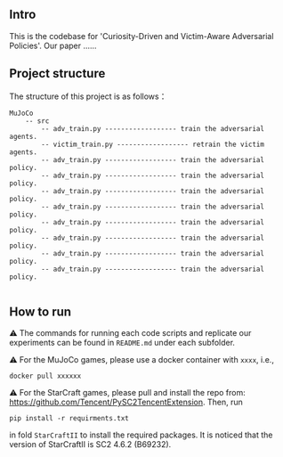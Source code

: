 ## Intro

This is the codebase for 'Curiosity-Driven and Victim-Aware Adversarial Policies'. Our paper ......

## Project structure

The structure of this project is as follows：
```
MuJoCo
    -- src
        -- adv_train.py ------------------ train the adversarial agents.
        -- victim_train.py ------------------ retrain the victim agents.
        -- adv_train.py ------------------ train the adversarial policy.
        -- adv_train.py ------------------ train the adversarial policy.
        -- adv_train.py ------------------ train the adversarial policy.
        -- adv_train.py ------------------ train the adversarial policy.
        -- adv_train.py ------------------ train the adversarial policy.
        -- adv_train.py ------------------ train the adversarial policy.
        -- adv_train.py ------------------ train the adversarial policy.
        -- adv_train.py ------------------ train the adversarial policy.
        
```

## How to run

⚠️ The commands for running each code scripts and replicate our experiments can be found in `README.md` under each subfolder. 

⚠️ For the MuJoCo games, please use a docker container with `xxxx`, i.e.,
```
docker pull xxxxxx
```
⚠️ For the StarCraft games, please pull and install the repo from: https://github.com/Tencent/PySC2TencentExtension. Then, run 
```
pip install -r requirments.txt
```
in fold ```StarCraftII``` to install the required packages. It is noticed that the version of StarCraftII is SC2 4.6.2 (B69232).
